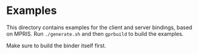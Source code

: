 Examples
========
This directory contains examples for the client and server bindings, based on MPRIS.
Run `./generate.sh` and then `gprbuild` to build the examples.

Make sure to build the binder itself first.
